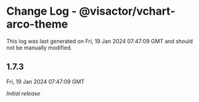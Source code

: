 # Change Log - @visactor/vchart-arco-theme

This log was last generated on Fri, 19 Jan 2024 07:47:09 GMT and should not be manually modified.

## 1.7.3
Fri, 19 Jan 2024 07:47:09 GMT

_Initial release_

